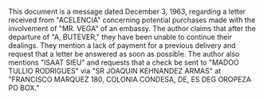 This document is a message dated December 3, 1963, regarding a letter received from "ACELENCIA" concerning potential purchases made with the involvement of "MR. VEGA" of an embassy. The author claims that after the departure of "A, BUTEVER," they have been unable to continue their dealings. They mention a lack of payment for a previous delivery and request that a letter be answered as soon as possible. The author also mentions "ISAAT SIEU" and requests that a check be sent to "MADOO TULLIO RODRIGUES" via "SR JOAQUIN KEHNANDEZ ARMAS" at "FRANCISCO MARQUEZ 180, COLONIA CONDESA, DE, ES DEG OROPEZA PO BOX."
